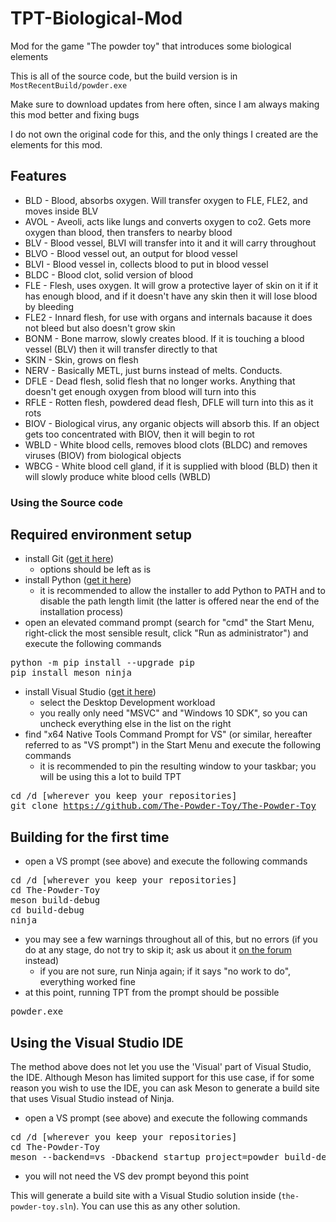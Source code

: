 # TPT-Biological-Mod
Mod for the game "The powder toy" that introduces some biological elements

This is all of the source code, but the build version is in <code>MostRecentBuild/powder.exe</code>

Make sure to download updates from here often, since I am always making this mod better and fixing bugs

I do not own the original code for this, and the only things I created are the elements for this mod.

## Features
* BLD - Blood, absorbs oxygen. Will transfer oxygen to FLE, FLE2, and moves inside BLV
* AVOL - Aveoli, acts like lungs and converts oxygen to co2. Gets more oxygen than blood, then transfers to nearby blood
* BLV - Blood vessel, BLVI will transfer into it and it will carry throughout
* BLVO - Blood vessel out, an output for blood vessel
* BLVI - Blood vessel in, collects blood to put in blood vessel
* BLDC - Blood clot, solid version of blood
* FLE - Flesh, uses oxygen. It will grow a protective layer of skin on it if it has enough blood, and if it doesn't have any skin then it will lose blood by bleeding
* FLE2 - Innard flesh, for use with organs and internals bacause it does not bleed but also doesn't grow skin
* BONM - Bone marrow, slowly creates blood. If it is touching a blood vessel (BLV) then it will transfer directly to that
* SKIN - Skin, grows on flesh
* NERV - Basically METL, just burns instead of melts. Conducts.
* DFLE - Dead flesh, solid flesh that no longer works. Anything that doesn't get enough oxygen from blood will turn into this
* RFLE - Rotten flesh, powdered dead flesh, DFLE will turn into this as it rots
* BIOV - Biological virus, any organic objects will absorb this. If an object gets too concentrated with BIOV, then it will begin to rot
* WBLD - White blood cells, removes blood clots (BLDC) and removes viruses (BIOV) from biological objects
* WBCG - White blood cell gland, if it is supplied with blood (BLD) then it will slowly produce white blood cells (WBLD)

### Using the Source code
<h2><span class="mw-headline" id="Required_environment_setup">Required environment setup</span></h2>
<ul><li> install Git (<a rel="nofollow" class="external text" href="https://git-scm.com/">get it here</a>)
<ul><li> options should be left as is</li></ul></li>
<li> install Python (<a rel="nofollow" class="external text" href="https://www.python.org/">get it here</a>)
<ul><li> it is recommended to allow the installer to add Python to PATH and to disable the path length limit (the latter is offered near the end of the installation process)</li></ul></li>
<li> open an elevated command prompt (search for "cmd" the Start Menu, right-click the most sensible result, click "Run as administrator") and execute the following commands</li></ul>
<pre>python -m pip install --upgrade pip
pip install meson ninja
</pre>
<ul><li> install Visual Studio (<a rel="nofollow" class="external text" href="https://visualstudio.microsoft.com/vs/community/">get it here</a>)
<ul><li> select the Desktop Development workload</li>
<li> you really only need "MSVC" and "Windows 10 SDK", so you can uncheck everything else in the list on the right</li></ul></li>
<li> find "x64 Native Tools Command Prompt for VS" (or similar, hereafter referred to as "VS prompt") in the Start Menu and execute the following commands
<ul><li> it is recommended to pin the resulting window to your taskbar; you will be using this a lot to build TPT</li></ul></li></ul>
<pre>cd /d [wherever you keep your repositories]
git clone <a rel="nofollow" class="external free" href="https://github.com/The-Powder-Toy/The-Powder-Toy">https://github.com/The-Powder-Toy/The-Powder-Toy</a>
</pre>
<h2><span class="mw-headline" id="Building_for_the_first_time">Building for the first time</span></h2>
<ul><li> open a VS prompt (see above) and execute the following commands</li></ul>
<pre>cd /d [wherever you keep your repositories]
cd The-Powder-Toy
meson build-debug
cd build-debug
ninja
</pre>
<ul><li> you may see a few warnings throughout all of this, but no errors (if you do at any stage, do not try to skip it; ask us about it <a rel="nofollow" class="external text" href="https://powdertoy.co.uk/Discussions/Categories/Topics.html?Category=5">on the forum</a> instead)
<ul><li> if you are not sure, run Ninja again; if it says "no work to do", everything worked fine</li></ul></li>
<li> at this point, running TPT from the prompt should be possible</li></ul>
<pre>powder.exe
</pre>
<h2><span class="mw-headline" id="Using_the_Visual_Studio_IDE">Using the Visual Studio IDE</span></h2>
<p>The method above does not let you use the 'Visual' part of Visual Studio, the IDE. Although Meson has limited support for this use case, if for some reason you wish to use the IDE, you can ask Meson to generate a build site that uses Visual Studio instead of Ninja.
</p>
<ul><li> open a VS prompt (see above) and execute the following commands</li></ul>
<pre>cd /d [wherever you keep your repositories]
cd The-Powder-Toy
meson --backend=vs -Dbackend_startup_project=powder build-debug-vs
</pre>
<ul><li> you will not need the VS dev prompt beyond this point</li></ul>
<p>This will generate a build site with a Visual Studio solution inside (<code>the-powder-toy.sln</code>). You can use this as any other solution.
</p>
